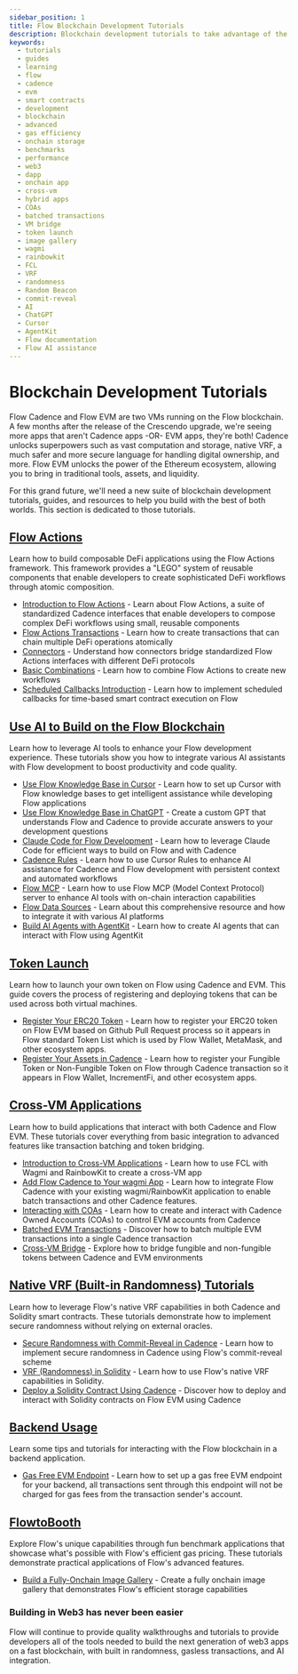 ```yaml
---
sidebar_position: 1
title: Flow Blockchain Development Tutorials
description: Blockchain development tutorials to take advantage of the power of Flow with EVM and Cadence.
keywords:
  - tutorials
  - guides
  - learning
  - flow
  - cadence
  - evm
  - smart contracts
  - development
  - blockchain
  - advanced
  - gas efficiency
  - onchain storage
  - benchmarks
  - performance
  - web3
  - dapp
  - onchain app
  - cross-vm
  - hybrid apps
  - COAs
  - batched transactions
  - VM bridge
  - token launch
  - image gallery
  - wagmi
  - rainbowkit
  - FCL
  - VRF
  - randomness
  - Random Beacon
  - commit-reveal
  - AI
  - ChatGPT
  - Cursor
  - AgentKit
  - Flow documentation
  - Flow AI assistance
---
```


# Blockchain Development Tutorials

Flow Cadence and Flow EVM are two VMs running on the Flow blockchain. A few months after the release of the Crescendo upgrade, we're seeing more apps that aren't Cadence apps -OR- EVM apps, they're both! Cadence unlocks superpowers such as vast computation and storage, native VRF, a much safer and more secure language for handling digital ownership, and more. Flow EVM unlocks the power of the Ethereum ecosystem, allowing you to bring in traditional tools, assets, and liquidity.

For this grand future, we'll need a new suite of blockchain development tutorials, guides, and resources to help you build with the best of both worlds. This section is dedicated to those tutorials.

## [Flow Actions]

Learn how to build composable DeFi applications using the Flow Actions framework. This framework provides a "LEGO" system of reusable components that enable developers to create sophisticated DeFi workflows through atomic composition.

- [Introduction to Flow Actions] - Learn about Flow Actions, a suite of standardized Cadence interfaces that enable developers to compose complex DeFi workflows using small, reusable components
- [Flow Actions Transactions] - Learn how to create transactions that can chain multiple DeFi operations atomically
- [Connectors] - Understand how connectors bridge standardized Flow Actions interfaces with different DeFi protocols
- [Basic Combinations] - Learn how to combine Flow Actions to create new workflows
- [Scheduled Callbacks Introduction] - Learn how to implement scheduled callbacks for time-based smart contract execution on Flow

## [Use AI to Build on the Flow Blockchain]

Learn how to leverage AI tools to enhance your Flow development experience. These tutorials show you how to integrate various AI assistants with Flow development to boost productivity and code quality.

- [Use Flow Knowledge Base in Cursor] - Learn how to set up Cursor with Flow knowledge bases to get intelligent assistance while developing Flow applications
- [Use Flow Knowledge Base in ChatGPT] - Create a custom GPT that understands Flow and Cadence to provide accurate answers to your development questions
- [Claude Code for Flow Development] - Learn how to leverage Claude Code for efficient ways to build on Flow and with Cadence
- [Cadence Rules] - Learn how to use Cursor Rules to enhance AI assistance for Cadence and Flow development with persistent context and automated workflows
- [Flow MCP] - Learn how to use Flow MCP (Model Context Protocol) server to enhance AI tools with on-chain interaction capabilities
- [Flow Data Sources] - Learn about this comprehensive resource and how to integrate it with various AI platforms
- [Build AI Agents with AgentKit] - Learn how to create AI agents that can interact with Flow using AgentKit

## [Token Launch]

Learn how to launch your own token on Flow using Cadence and EVM. This guide covers the process of registering and deploying tokens that can be used across both virtual machines.

- [Register Your ERC20 Token] - Learn how to register your ERC20 token on Flow EVM based on Github Pull Request process so it appears in Flow standard Token List which is used by Flow Wallet, MetaMask, and other ecosystem apps.
- [Register Your Assets in Cadence] - Learn how to register your Fungible Token or Non-Fungible Token on Flow through Cadence transaction so it appears in Flow Wallet, IncrementFi, and other ecosystem apps.

## [Cross-VM Applications]

Learn how to build applications that interact with both Cadence and Flow EVM. These tutorials cover everything from basic integration to advanced features like transaction batching and token bridging.

- [Introduction to Cross-VM Applications] - Learn how to use FCL with Wagmi and RainbowKit to create a cross-VM app
- [Add Flow Cadence to Your wagmi App] - Learn how to integrate Flow Cadence with your existing wagmi/RainbowKit application to enable batch transactions and other Cadence features.
- [Interacting with COAs] - Learn how to create and interact with Cadence Owned Accounts (COAs) to control EVM accounts from Cadence
- [Batched EVM Transactions] - Discover how to batch multiple EVM transactions into a single Cadence transaction
- [Cross-VM Bridge] - Explore how to bridge fungible and non-fungible tokens between Cadence and EVM environments

## [Native VRF (Built-in Randomness) Tutorials]

Learn how to leverage Flow's native VRF capabilities in both Cadence and Solidity smart contracts. These tutorials demonstrate how to implement secure randomness without relying on external oracles.

- [Secure Randomness with Commit-Reveal in Cadence] - Learn how to implement secure randomness in Cadence using Flow's commit-reveal scheme
- [VRF (Randomness) in Solidity] - Learn how to use Flow's native VRF capabilities in Solidity.
- [Deploy a Solidity Contract Using Cadence] - Discover how to deploy and interact with Solidity contracts on Flow EVM using Cadence

## [Backend Usage]

Learn some tips and tutorials for interacting with the Flow blockchain in a backend application.

- [Gas Free EVM Endpoint] - Learn how to set up a gas free EVM endpoint for your backend, all transactions sent through this endpoint will not be charged for gas fees from the transaction sender's account.

## [FlowtoBooth]

Explore Flow's unique capabilities through fun benchmark applications that showcase what's possible with Flow's efficient gas pricing. These tutorials demonstrate practical applications of Flow's advanced features.

- [Build a Fully-Onchain Image Gallery] - Create a fully onchain image gallery that demonstrates Flow's efficient storage capabilities


### Building in Web3 has never been easier

Flow will continue to provide quality walkthroughs and tutorials to provide developers all of the tools needed to build the next generation of web3 apps on a fast blockchain, with built in randomness, gasless transactions, and AI integration.


<!-- Reference-style links, will not render on page. -->
[Flow Actions]: https://developers.flow.com/tutorials/defi
[Introduction to Flow Actions]: ./defi/intro-to-flow-actions.md
[Flow Actions Transactions]: https://developers.flow.com/tutorials/defi/flow-actions-transaction
[Connectors]: ./defi/connectors.md
[Basic Combinations]: ./defi/basic-combinations.md
[Scheduled Callbacks Introduction]: ./defi/scheduled-callbacks-introduction.md
[Use AI to Build on the Flow Blockchain]: https://developers.flow.com/tutorials/use-AI-to-build-on-flow
[Use Flow Knowledge Base in Cursor]: use-AI-to-build-on-flow/cursor/index.md
[Use Flow Knowledge Base in ChatGPT]: use-AI-to-build-on-flow/chatgpt/index.md
[Claude Code for Flow Development]: use-AI-to-build-on-flow/claude-code.md
[Cadence Rules]: use-AI-to-build-on-flow/cadence-rules.md
[Flow MCP]: use-AI-to-build-on-flow/mcp/index.md
[Flow Data Sources]: use-AI-to-build-on-flow/flow-data-sources.md
[Build AI Agents with AgentKit]: use-AI-to-build-on-flow/agentkit-flow-guide.md
[Cross-VM Applications]: https://developers.flow.com/tutorials/cross-vm-apps
[Introduction to Cross-VM Applications]: cross-vm-apps/introduction.md
[Interacting with COAs]: cross-vm-apps/interacting-with-coa.md
[Batched EVM Transactions]: cross-vm-apps/batched-evm-transactions.md
[Cross-VM Bridge]: cross-vm-apps/vm-bridge.md
[FlowtoBooth]: https://developers.flow.com/tutorials/flowtobooth
[Build a Fully-Onchain Image Gallery]: flowtobooth/image-gallery.md
[Native VRF (Built-in Randomness) Tutorials]: https://developers.flow.com/tutorials/native-vrf
[Secure Randomness with Commit-Reveal in Cadence]: native-vrf/commit-reveal-cadence.md
[Deploy a Solidity Contract Using Cadence]: native-vrf/deploy-solidity-contract.md
[VRF (Randomness) in Solidity]: native-vrf/vrf-in-solidity.md
[Add Flow Cadence to Your wagmi App]: ./cross-vm-apps/add-to-wagmi.md
[Token Launch]: https://developers.flow.com/tutorials/token-launch
[Register Your Assets in Cadence]: ./token-launch/register-cadence-assets.md
[Register Your ERC20 Token]: ./token-launch/register-erc20-token.md
[Backend Usage]: https://developers.flow.com/tutorials/gasless-transactions
[Gas Free EVM Endpoint]: ./gasless-transactions/gas-free-evm-endpoint.md
